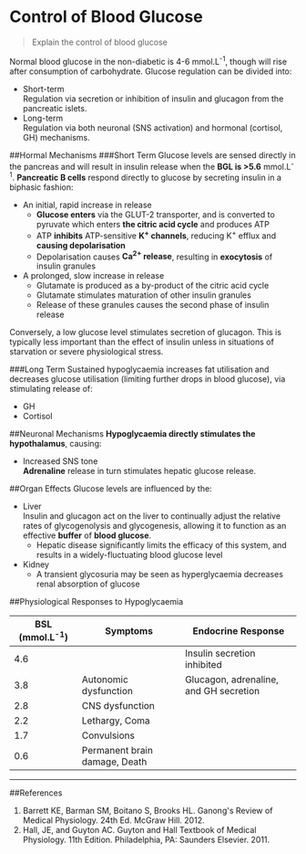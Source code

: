 # Control of Blood Glucose
>Explain the control of blood glucose

Normal blood glucose in the non-diabetic is 4-6 mmol.L<sup>-1</sup>, though will rise after consumption of carbohydrate. Glucose regulation can be divided into:
* Short-term  
Regulation via secretion or inhibition of insulin and glucagon from the pancreatic islets.
* Long-term  
Regulation via both neuronal (SNS activation) and hormonal (cortisol, GH) mechanisms.

##Hormal Mechanisms
###Short Term
Glucose levels are sensed directly in the pancreas and will result in insulin release when the **BGL is >5.6** mmol.L<sup>-1</sup>. **Pancreatic B cells** respond directly to glucose by secreting insulin in a biphasic fashion:
* An initial, rapid increase in release  
    * **Glucose enters** via the GLUT-2 transporter, and is converted to pyruvate which enters **the citric acid cycle** and produces ATP
    * ATP **inhibits** ATP-sensitive **K<sup>+</sup> channels**, reducing K<sup>+</sup> efflux and **causing depolarisation**
    * Depolarisation causes **Ca<sup>2+</sup> release**, resulting in **exocytosis** of insulin granules
* A prolonged, slow increase in release
    * Glutamate is produced as a by-product of the citric acid cycle
    * Glutamate stimulates maturation of other insulin granules
    * Release of these granules causes the second phase of insulin release

Conversely, a low glucose level stimulates secretion of glucagon. This is typically less important than the effect of insulin unless in situations of starvation or severe physiological stress.

###Long Term
Sustained hypoglycaemia increases fat utilisation and decreases glucose utilisation (limiting further drops in blood glucose), via stimulating release of:
* GH
* Cortisol

##Neuronal Mechanisms
**Hypoglycaemia directly stimulates the hypothalamus**, causing:
* Increased SNS tone  
**Adrenaline** release in turn stimulates hepatic glucose release.

##Organ Effects
Glucose levels are influenced by the:
* Liver  
Insulin and glucagon act on the liver to continually adjust the relative rates of glycogenolysis and glycogenesis, allowing it to function as an effective **buffer** of **blood glucose**.
    * Hepatic disease significantly limits the efficacy of this system, and results in a widely-fluctuating blood glucose level
* Kidney  
    * A transient glycosuria may be seen as hyperglycaemia decreases renal absorption of glucose




##Physiological Responses to Hypoglycaemia

|BSL (mmol.L<sup>-1</sup>) |Symptoms|Endocrine Response|
|--|--|--|
|4.6||Insulin secretion inhibited|
|3.8|Autonomic dysfunction|Glucagon, adrenaline, and GH secretion|
|2.8|CNS dysfunction||
|2.2|Lethargy, Coma||
|1.7|Convulsions||
|0.6|Permanent brain damage, Death|||

---

##References
1. Barrett KE, Barman SM, Boitano S, Brooks HL. Ganong's Review of Medical Physiology. 24th Ed. McGraw Hill. 2012.
2. Hall, JE, and Guyton AC. Guyton and Hall Textbook of Medical Physiology. 11th Edition. Philadelphia, PA: Saunders Elsevier. 2011. 
